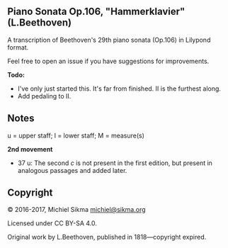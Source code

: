 Piano Sonata Op.106, "Hammerklavier" (L.Beethoven)
--------------------------------------------------

A transcription of Beethoven's 29th piano sonata (Op.106) in Lilypond format.

Feel free to open an issue if you have suggestions for improvements.

**Todo:**

* I've only just started this. It's far from finished. II is the furthest along.
* Add pedaling to II.

Notes
-----

u = upper staff; l = lower staff; M = measure(s)

**2nd movement**

* 37 u: The second *c* is not present in the first edition, but present in analogous passages and added later.

Copyright
---------

© 2016-2017, Michiel Sikma <michiel@sikma.org>

Licensed under CC BY-SA 4.0.

Original work by L.Beethoven, published in 1818—copyright expired.
